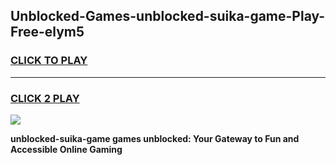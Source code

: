 
## Unblocked-Games-unblocked-suika-game-Play-Free-elym5
<h3>
<a href="https://premium76.site?title=unblocked-suika-game&ref=10A">CLICK TO PLAY</a></h3>
<hr>

<h3>
<a href="https://premium76.site?title=unblocked-suika-game&ref=10A">CLICK 2 PLAY</a>
  
</h3>

<a href="https://premium76.site?title=unblocked-suika-game&ref=10A"><img src="https://clearcache.store/games.png"></a>


**unblocked-suika-game games unblocked: Your Gateway to Fun and Accessible Online Gaming**

